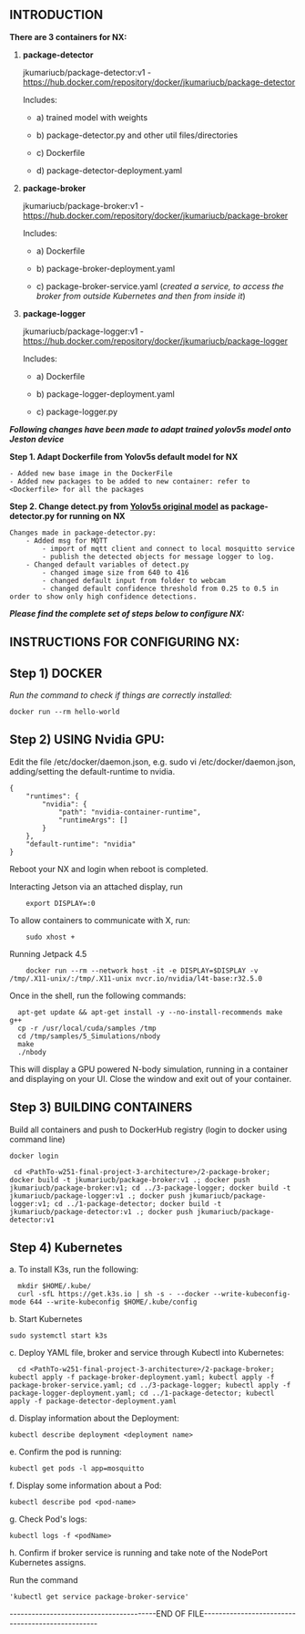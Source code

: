 
## INTRODUCTION

**There are 3 containers for NX:**

1) **package-detector** 
    
    jkumariucb/package-detector:v1 - https://hub.docker.com/repository/docker/jkumariucb/package-detector
    
    Includes:
    
    - a) trained model with weights
    
    - b) package-detector.py and other util files/directories
    
    - c) Dockerfile 
    
    - d) package-detector-deployment.yaml


2) **package-broker**
    
    jkumariucb/package-broker:v1 - https://hub.docker.com/repository/docker/jkumariucb/package-broker
    
    Includes:
    
    - a) Dockerfile
    
    - b) package-broker-deployment.yaml
    
    - c) package-broker-service.yaml (*created a service, to access the broker from outside Kubernetes and then from inside it*)


3) **package-logger**
    
    jkumariucb/package-logger:v1 - https://hub.docker.com/repository/docker/jkumariucb/package-logger
    
    Includes:
    
    - a) Dockerfile
    
    - b) package-logger-deployment.yaml
    
    - c) package-logger.py


***Following changes have been made to adapt trained yolov5s model onto Jeston device***

**Step 1. Adapt Dockerfile from Yolov5s default model for NX**

	- Added new base image in the DockerFile
	- Added new packages to be added to new container: refer to <Dockerfile> for all the packages

**Step 2. Change detect.py from [Yolov5s original model](https://github.com/ultralytics/yolov5) as package-detector.py for running on NX**

	Changes made in package-detector.py:
		- Added msg for MQTT
			- import of mqtt client and connect to local mosquitto service
			- publish the detected objects for message logger to log.
		- Changed default variables of detect.py
			- changed image size from 640 to 416
			- changed default input from folder to webcam
			- changed default confidence threshold from 0.25 to 0.5 in order to show only high confidence detections.


***Please find the complete set of steps below to configure NX:***

## INSTRUCTIONS FOR CONFIGURING NX:

**Step 1) DOCKER**
----------------------------------------------------

*Run the command to check if things are correctly installed:*

    docker run --rm hello-world

**Step 2) USING Nvidia GPU:**
----------------------------------------------------

Edit the file /etc/docker/daemon.json, e.g. sudo vi /etc/docker/daemon.json, adding/setting the default-runtime to nvidia.

    {
        "runtimes": {
            "nvidia": {
                "path": "nvidia-container-runtime",
                "runtimeArgs": []
            }
        },
        "default-runtime": "nvidia"
    }

Reboot your NX and login when reboot is completed.

Interacting Jetson via an attached display, run

        export DISPLAY=:0

To allow containers to communicate with X, run:

        sudo xhost +

Running Jetpack 4.5

        docker run --rm --network host -it -e DISPLAY=$DISPLAY -v /tmp/.X11-unix/:/tmp/.X11-unix nvcr.io/nvidia/l4t-base:r32.5.0

Once in the shell, run the following commands:

      apt-get update && apt-get install -y --no-install-recommends make g++
      cp -r /usr/local/cuda/samples /tmp
      cd /tmp/samples/5_Simulations/nbody
      make
      ./nbody

This will display a GPU powered N-body simulation, running in a container and displaying on your UI. Close the window and exit out of your container.

**Step 3) BUILDING CONTAINERS**
----------------------------------------------------

Build all containers and push to DockerHub registry (login to docker using command line)

    docker login

     cd <PathTo-w251-final-project-3-architecture>/2-package-broker; docker build -t jkumariucb/package-broker:v1 .; docker push jkumariucb/package-broker:v1; cd ../3-package-logger; docker build -t jkumariucb/package-logger:v1 .; docker push jkumariucb/package-logger:v1; cd ../1-package-detector; docker build -t jkumariucb/package-detector:v1 .; docker push jkumariucb/package-detector:v1


**Step 4) Kubernetes**
-----------------------------------

a. To install K3s, run the following:

      mkdir $HOME/.kube/
      curl -sfL https://get.k3s.io | sh -s - --docker --write-kubeconfig-mode 644 --write-kubeconfig $HOME/.kube/config

b. Start Kubernetes

    sudo systemctl start k3s

c. Deploy YAML file, broker and service through Kubectl into Kubernetes:

      cd <PathTo-w251-final-project-3-architecture>/2-package-broker; kubectl apply -f package-broker-deployment.yaml; kubectl apply -f package-broker-service.yaml; cd ../3-package-logger; kubectl apply -f package-logger-deployment.yaml; cd ../1-package-detector; kubectl apply -f package-detector-deployment.yaml

d. Display information about the Deployment:

    kubectl describe deployment <deployment name>

e. Confirm the pod is running:

    kubectl get pods -l app=mosquitto

f. Display some information about a Pod:

    kubectl describe pod <pod-name>

g. Check Pod's logs:

    kubectl logs -f <podName>

h. Confirm if broker service is running and take note of the NodePort Kubernetes assigns.

  Run the command

    'kubectl get service package-broker-service'


----------------------------------------END OF FILE-------------------------------------------------
